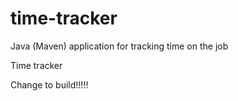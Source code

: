 # time-tracker
Java (Maven) application for tracking time on the job

Time tracker

Change to build!!!!!
